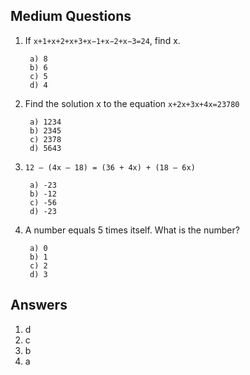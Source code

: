 ## Medium Questions
1. If `x+1+x+2+x+3+x−1+x−2+x−3=24`, find x.

        a) 8
        b) 6
        c) 5
        d) 4

2. Find the solution x to the equation `x+2x+3x+4x=23780`

        a) 1234
        b) 2345
        c) 2378
        d) 5643
 
3. `12 – (4х – 18) = (36 + 4х) + (18 – 6х)`

        a) -23
        b) -12
        c) -56
        d) -23

4. A number equals 5 times itself. What is the number?

        a) 0
        b) 1
        c) 2
        d) 3

## Answers
1. d
2. c
3. b
4. a
